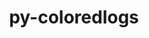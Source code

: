 ---
title: "py-coloredlogs"
layout: cache
categories: [package, develop-2024-06-02]
meta: {"versions": ["15.0.1"], "compilers": ["gcc@=7.5.0"], "oss": ["ubuntu18.04"], "platforms": ["linux"], "targets": ["x86_64_v3"], "stacks": ["radiuss", "root"], "num_specs": 2, "num_specs_by_stack": {"radiuss": 2, "root": 2}}
spec_details: [{"hash": "sy4kaq2zcrkq3djpb3w3sdqvi5amaezc", "compiler": "gcc@=7.5.0", "versions": ["15.0.1"], "os": "ubuntu18.04", "platform": "linux", "target": "x86_64_v3", "variants": ["build_system=python_pip"], "stacks": ["radiuss", "root"], "size": "-", "tarball": "https://binaries.spack.io/releases/develop-2024-06-02/build_cache/linux-ubuntu18.04-x86_64_v3/gcc-7.5.0/py-coloredlogs-15.0.1/linux-ubuntu18.04-x86_64_v3-gcc-7.5.0-py-coloredlogs-15.0.1-sy4kaq2zcrkq3djpb3w3sdqvi5amaezc.spack"}, {"hash": "td2l57k2whrowozv3qepmfq2dezgxase", "compiler": "gcc@=7.5.0", "versions": ["15.0.1"], "os": "ubuntu18.04", "platform": "linux", "target": "x86_64_v3", "variants": ["build_system=python_pip"], "stacks": ["radiuss", "root"], "size": "-", "tarball": "https://binaries.spack.io/releases/develop-2024-06-02/build_cache/linux-ubuntu18.04-x86_64_v3/gcc-7.5.0/py-coloredlogs-15.0.1/linux-ubuntu18.04-x86_64_v3-gcc-7.5.0-py-coloredlogs-15.0.1-td2l57k2whrowozv3qepmfq2dezgxase.spack"}]
---